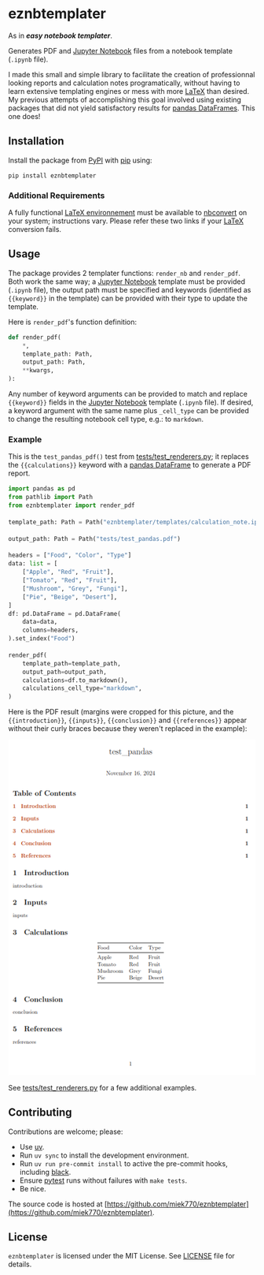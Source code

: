 # eznbtemplater

As in ***easy notebook templater***.

Generates PDF and [Jupyter Notebook](https://jupyter.org/) files from a notebook template (`.ipynb` file).

I made this small and simple library to facilitate the creation of professionnal looking reports and calculation notes programatically, without having to learn extensive templating engines or mess with more [LaTeX](https://www.latex-project.org/) than desired. My previous attempts of accomplishing this goal involved using existing packages that did not yield satisfactory results for [pandas DataFrames](https://pandas.pydata.org/docs/reference/api/pandas.DataFrame.html). This one does!

## Installation

Install the package from [PyPI](https://pypi.org/) with [pip](https://pypi.org/project/pip/) using:

```
pip install eznbtemplater
```

### Additional Requirements

A fully functional [LaTeX environnement](https://nbconvert.readthedocs.io/en/latest/install.html#installing-tex) must be available to [nbconvert](https://nbconvert.readthedocs.io/en/latest/) on your system; instructions vary. Please refer these two links if your [LaTeX](https://www.latex-project.org/) conversion fails.

## Usage

The package provides 2 templater functions: `render_nb` and `render_pdf`. Both work the same way; a [Jupyter Notebook](https://jupyter.org/) template must be provided (`.ipynb` file), the output path must be specified and keywords (identified as `{{keyword}}` in the template) can be provided with their type to update the template.

Here is `render_pdf`'s function definition:

```python
def render_pdf(
    *,
    template_path: Path,
    output_path: Path,
    **kwargs,
):
```

Any number of keyword arguments can be provided to match and replace `{{keyword}}` fields in the [Jupyter Notebook](https://jupyter.org/) template (`.ipynb` file). If desired, a keyword argument with the same name plus `_cell_type` can be provided to change the resulting notebook cell type, e.g.: to `markdown`.

### Example

This is the `test_pandas_pdf()` test from [tests/test_renderers.py](tests/test_renderers.py); it replaces the `{{calculations}}` keyword with a [pandas DataFrame](https://pandas.pydata.org/docs/reference/api/pandas.DataFrame.html) to generate a PDF report.

```python
import pandas as pd
from pathlib import Path
from eznbtemplater import render_pdf

template_path: Path = Path("eznbtemplater/templates/calculation_note.ipynb")

output_path: Path = Path("tests/test_pandas.pdf")

headers = ["Food", "Color", "Type"]
data: list = [
    ["Apple", "Red", "Fruit"],
    ["Tomato", "Red", "Fruit"],
    ["Mushroom", "Grey", "Fungi"],
    ["Pie", "Beige", "Desert"],
]
df: pd.DataFrame = pd.DataFrame(
    data=data,
    columns=headers,
).set_index("Food")

render_pdf(
    template_path=template_path,
    output_path=output_path,
    calculations=df.to_markdown(),
    calculations_cell_type="markdown",
)
```

Here is the PDF result (margins were cropped for this picture, and the `{{introduction}}`, `{{inputs}}`, `{{conclusion}}` and `{{references}}` appear without their curly braces because they weren't replaced in the example):

![example](https://raw.githubusercontent.com/miek770/eznbtemplater/refs/heads/main/media/test_pandas_pdf.png)

See [tests/test_renderers.py](tests/test_renderers.py) for a few additional examples.

## Contributing

Contributions are welcome; please:

- Use [uv](https://github.com/astral-sh/uv).
- Run `uv sync` to install the development environment.
- Run `uv run pre-commit install` to active the pre-commit hooks, including [black](https://github.com/psf/black).
- Ensure [pytest](https://docs.pytest.org/en/stable/) runs without failures with `make tests`.
- Be nice.

The source code is hosted at [https://github.com/miek770/eznbtemplater](https://github.com/miek770/eznbtemplater).

## License

`eznbtemplater` is licensed under the MIT License. See [LICENSE](LICENSE) file for details.
